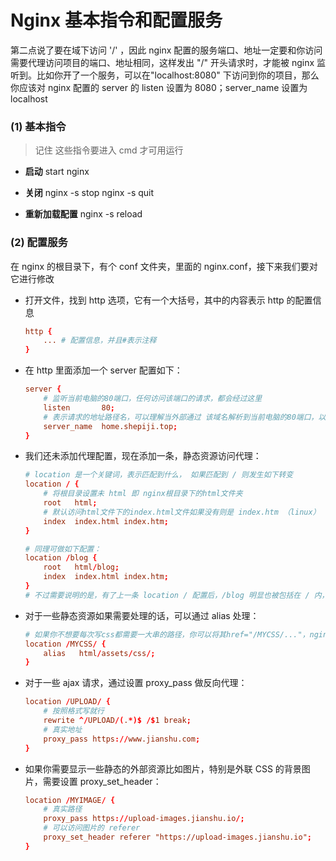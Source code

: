 # Nginx 基本指令和配置服务

第二点说了要在域下访问 '/' ，因此 nginx 配置的服务端口、地址一定要和你访问需要代理访问项目的端口、地址相同，这样发出 "/" 开头请求时，才能被 nginx 监听到。比如你开了一个服务，可以在"localhost:8080" 下访问到你的项目，那么你应该对 nginx 配置的 server 的 listen 设置为 8080；server_name 设置为 localhost

### (1) 基本指令

> 记住 这些指令要进入 cmd 才可用运行

- **启动**
  start nginx

- **关闭**
  nginx -s stop
  nginx -s quit

- **重新加载配置**
  nginx -s reload

### (2) 配置服务

在 nginx 的根目录下，有个 conf 文件夹，里面的 nginx.conf，接下来我们要对它进行修改

- 打开文件，找到 http 选项，它有一个大括号，其中的内容表示 http 的配置信息

  ```conf
  http {
      ... # 配置信息，并且#表示注释
  }
  ```

- 在 http 里面添加一个 server 配置如下：

  ```conf
  server {
      # 监听当前电脑的80端口，任何访问该端口的请求，都会经过这里
      listen       80;
      # 表示请求的地址路径名，可以理解当外部通过 该域名解析到当前电脑的80端口，以下的配置生效
      server_name  home.shepiji.top;
  }
  ```

- 我们还未添加代理配置，现在添加一条，静态资源访问代理：

  ```conf
  # location 是一个关键词，表示匹配到什么， 如果匹配到 / 则发生如下转变
  location / {
      # 将根目录设置未 html 即 nginx根目录下的html文件夹
      root   html;
      # 默认访问html文件下的index.html文件如果没有则是 index.htm （linux）
      index  index.html index.htm;
  }

  # 同理可做如下配置：
  location /blog {
      root   html/blog;
      index  index.html index.htm;
  }
  # 不过需要说明的是，有了上一条 location / 配置后，/blog 明显也被包括在 / 内，你可以想象成正则匹配，因此有 location / 之后，如果访问 home.shepiji.top/blog ，自然的会转到 html/blog
  ```

- 对于一些静态资源如果需要处理的话，可以通过 alias 处理：

  ```conf
  # 如果你不想要每次写css都需要一大串的路径，你可以将其href="/MYCSS/..."，nginx服务监听到将请求重写到alias指定位置
  location /MYCSS/ {
      alias   html/assets/css/;
  }
  ```

- 对于一些 ajax 请求，通过设置 proxy_pass 做反向代理：

  ```conf
  location /UPLOAD/ {
      # 按照格式写就行
      rewrite ^/UPLOAD/(.*)$ /$1 break;
      # 真实地址
      proxy_pass https://www.jianshu.com;
  }
  ```

- 如果你需要显示一些静态的外部资源比如图片，特别是外联 CSS 的背景图片，需要设置 proxy_set_header：

  ```conf
  location /MYIMAGE/ {
      # 真实路径
      proxy_pass https://upload-images.jianshu.io/;
      # 可以访问图片的 referer
      proxy_set_header referer "https://upload-images.jianshu.io";
  }
  ```
